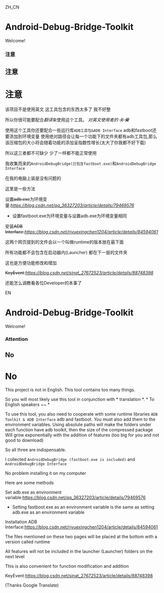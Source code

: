 ZH_CN
# Android-Debug-Bridge-Toolkit
Welcome!
### 注意
## 注意
# 注意
该项目不是使用英文  这工具包含的东西太多了 我不好整

所以你很可能要配合*翻译*来使用这个工具。 *对英文使用者的 ~~关 爱~~*

使用这个工具你还要配合一些运行库`ADB工具包&ADB Interface` adb和fastboot还要添加到环境变量 使用绝对路径会让每一个功能下的文件夹都有adb工具包,那么该压缩包的大小将会随着功能的添加呈指数性增长(太大了你我都不好下载)

所以这三者都不可缺少 少了一样都不能正常使用

我收集而来的`AndroidDebugBridge(已包含fastboot.exe)`和`AndroidDebugBridge Interface`

在我的电脑上装是没有问题的

这里是一些方法

设置~~adb.exe~~为环境变量:*https://blog.csdn.net/qq_36327203/article/details/79469576*

* 设置fastboot.exe为环境变量与设置adb.exe为环境变量相同

安装~~ADB Interface~~:*https://blog.csdn.net/riyuexingchen1204/article/details/84594061*

这两个网页提到的文件会以一个叫做runtime的版本放在最下面

所有功能都不会包含在启动器内(Launcher) 都在下一层的文件夹

这也是方便功能修改和增加

~~KeyEvent~~:*https://blog.csdn.net/sinat_27672523/article/details/88748398*

还能怎么调教看各位Developer的本事了

EN
# Android-Debug-Bridge-Toolkit
 Welcome!
 ### Attention
 ## No
 # No

 This project is not in English. This tool contains too many things.

 So you will most likely use this tool in conjunction with * translation *.  * To English speakers ~~ *

 To use this tool, you also need to cooperate with some runtime libraries `ADB Toolkit & ADB Interface` adb and fastboot. You must also add them to the environment variables. Using absolute paths will make the folders under each function have adb toolkit, then the size of the compressed package  Will grow exponentially with the addition of features (too big for you and not good to download)

 So all three are indispensable.

 I collected `AndroidDebugBridge (fastboot.exe is included)` and `AndroidDebugBridge Interface`

 No problem installing it on my computer

 Here are some methods

 Set adb.exe as environment variable:https://blog.csdn.net/qq_36327203/article/details/79469576

 * Setting fastboot.exe as an environment variable is the same as setting adb.exe as an environment variable

 Installation ADB Interface:https://blog.csdn.net/riyuexingchen1204/article/details/84594061

 The files mentioned on these two pages will be placed at the bottom with a version called runtime

 All features will not be included in the launcher (Launcher) folders on the next level

 This is also convenient for function modification and addition

 KeyEvent:https://blog.csdn.net/sinat_27672523/article/details/88748398

(Thanks Google Translate)
